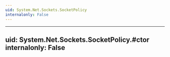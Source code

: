 ```yaml
---
uid: System.Net.Sockets.SocketPolicy
internalonly: False
---
```


---
uid: System.Net.Sockets.SocketPolicy.#ctor
internalonly: False
---
